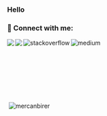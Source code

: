 ### Hello

### 📩 Connect with me:

[<img align="left" src="https://img.shields.io/badge/LinkedIn-0077B5?style=for-the-badge&logo=linkedin&logoColor=white" />][linkedin]
[<img align="left" src="https://img.shields.io/badge/Gmail-D14836?style=for-the-badge&logo=gmail&logoColor=white" />][gmail]
[<img align="left" alt="stackoverflow" src="https://img.shields.io/badge/Stack_Overflow-FE7A16?style=for-the-badge&logo=stack-overflow&logoColor=white"/>][stackoverflow]
[<img align="left" alt="medium" src="https://img.shields.io/badge/Medium-12100E?style=for-the-badge&logo=medium&logoColor=white"/>][medium]

<br />


[linkedin]: https://www.linkedin.com/in/mercanbirer/
[gmail]: mailto:mercanbirer42@gmail.com
[stackoverflow]: https://stackoverflow.com/users/15197392/mercan-birer
[medium]: https://medium.com/@mercanbirer
<br />
<br />
 <img height="180em" align="center">&nbsp;<img align="center" src="https://github-readme-stats.vercel.app/api?username=mercanbirer&show_icons=true&locale=en" alt="mercanbirer" />
